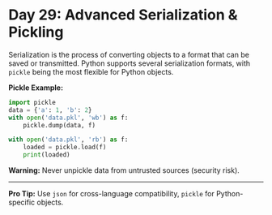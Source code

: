 # Day 29: Advanced Serialization & Pickling

Serialization is the process of converting objects to a format that can be saved or transmitted. Python supports several serialization formats, with `pickle` being the most flexible for Python objects.

**Pickle Example:**
```python
import pickle
data = {'a': 1, 'b': 2}
with open('data.pkl', 'wb') as f:
    pickle.dump(data, f)

with open('data.pkl', 'rb') as f:
    loaded = pickle.load(f)
    print(loaded)
```

**Warning:**
Never unpickle data from untrusted sources (security risk).

---
**Pro Tip:**
Use `json` for cross-language compatibility, `pickle` for Python-specific objects.
